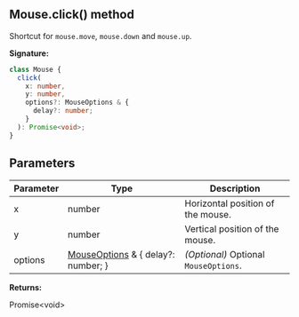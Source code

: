 ## Mouse.click() method

Shortcut for `mouse.move`, `mouse.down` and `mouse.up`.

**Signature:**

```typescript
class Mouse {
  click(
    x: number,
    y: number,
    options?: MouseOptions & {
      delay?: number;
    }
  ): Promise<void>;
}
```

## Parameters

| Parameter | Type                                                                  | Description                                           |
| --------- | --------------------------------------------------------------------- | ----------------------------------------------------- |
| x         | number                                                                | Horizontal position of the mouse.                     |
| y         | number                                                                | Vertical position of the mouse.                       |
| options   | [MouseOptions](./puppeteer.mouseoptions.md) &amp; { delay?: number; } | <i>(Optional)</i> Optional <code>MouseOptions</code>. |

**Returns:**

Promise&lt;void&gt;
